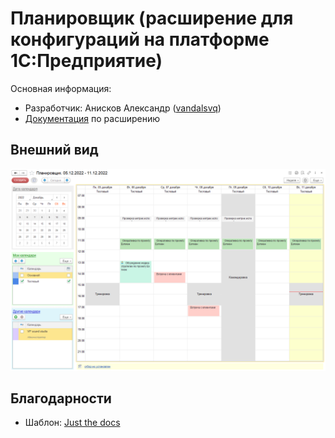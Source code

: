 # Планировщик (расширение для конфигураций на платформе 1С:Предприятие)

Основная информация:

- Разработчик: Анисков Александр ([vandalsvq](https://github.com/vandalsvq))
- [Документация](https://vandalsvq.github.io/scheduler/) по расширению

## Внешний вид

![Основная страница](./img/Main%20page.png)

## Благодарности

- Шаблон: [Just the docs](https://just-the-docs.github.io/just-the-docs)
